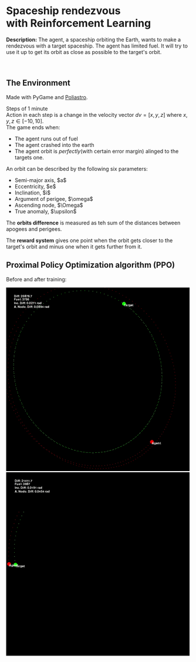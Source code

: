 # Spaceship rendezvous<br> with Reinforcement Learning

<b>Description:</b> The agent, a spaceship orbiting the Earth, wants to make a rendezvous with a target spaceship. The agent has limited fuel. It will try to use it up to get its orbit as close as possible to the target's orbit.<br><br>
<br>
## The Environment

Made with PyGame and <a href="https://github.com/poliastro/poliastro">Poliastro</a>.<br>

Steps of 1 minute<br>
Action in each step is a change in the velocity vector $dv=[x,y,z]$ where $x,y,z\in[-10,10]$.<br>
The game ends when:
<ul>
    <li>The agent runs out of fuel</li>
    <li>The agent crashed into the earth</li>
    <li>The agent orbit is <i>perfectly</i>(with certain error margin) alinged to the targets one.</li>
</ul>
An orbit can be described by the following six parameters: <br>
<ul>
    <li>Semi-major axis, $a$</li>
    <li>Eccentricity, $e$</li>
    <li>Inclination, $i$</li>
    <li>Argument of perigee, $\omega$</li>
    <li>Ascending node, $\Omega$</li>
    <li>True anomaly, $\upsilon$</li>
</ul>
The <b>orbits difference</b> is measured as teh sum of the distances between apogees and perigees.

The <b>reward system</b> gives one point when the orbit gets closer to the target's orbit and minus one when it gets further from it.<br>

## Proximal Policy Optimization algorithm (PPO)

Before and after training:<br>

<p float="left">
<img  src="data/notrain.gif" width="500" height="500"/>
<img  src="data/trained.gif" width="500" height="500"/>
</p>

